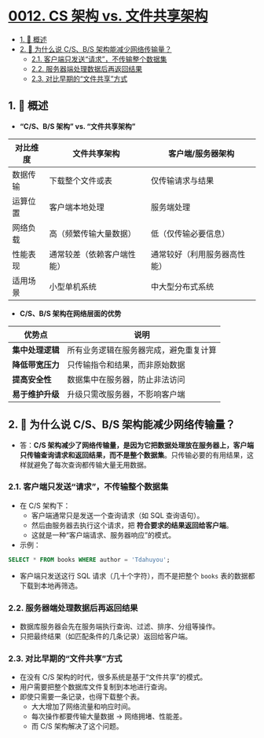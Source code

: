# [0012. CS 架构 vs. 文件共享架构](https://github.com/Tdahuyou/TNotes.mysql/tree/main/notes/0012.%20CS%20%E6%9E%B6%E6%9E%84%20vs.%20%E6%96%87%E4%BB%B6%E5%85%B1%E4%BA%AB%E6%9E%B6%E6%9E%84)

<!-- region:toc -->

- [1. 📝 概述](#1--概述)
- [2. 🤔 为什么说 C/S、B/S 架构能减少网络传输量？](#2--为什么说-csbs-架构能减少网络传输量)
  - [2.1. 客户端只发送“请求”，不传输整个数据集](#21-客户端只发送请求不传输整个数据集)
  - [2.2. 服务器端处理数据后再返回结果](#22-服务器端处理数据后再返回结果)
  - [2.3. 对比早期的“文件共享”方式](#23-对比早期的文件共享方式)

<!-- endregion:toc -->

## 1. 📝 概述

- **“C/S、B/S 架构” vs. “文件共享架构”**

| 对比维度 | 文件共享架构               | 客户端/服务器架构            |
| -------- | -------------------------- | ---------------------------- |
| 数据传输 | 下载整个文件或表           | 仅传输请求与结果             |
| 运算位置 | 客户端本地处理             | 服务端处理                   |
| 网络负载 | 高（频繁传输大量数据）     | 低（仅传输必要信息）         |
| 性能表现 | 通常较差（依赖客户端性能） | 通常较好（利用服务器高性能） |
| 适用场景 | 小型单机系统               | 中大型分布式系统             |

- **C/S、B/S 架构在网络层面的优势**

| 优势点           | 说明                                   |
| ---------------- | -------------------------------------- |
| **集中处理逻辑** | 所有业务逻辑在服务器完成，避免重复计算 |
| **降低带宽压力** | 只传输指令和结果，而非原始数据         |
| **提高安全性**   | 数据集中在服务器，防止非法访问         |
| **易于维护升级** | 升级只需改服务器，不影响客户端         |

## 2. 🤔 为什么说 C/S、B/S 架构能减少网络传输量？

- 答：**C/S 架构减少了网络传输量，是因为它把数据处理放在服务器上，客户端只传输查询请求和返回结果，而不是整个数据集**。只传输必要的有用结果，这样就避免了每次查询都传输大量无用数据。

### 2.1. 客户端只发送“请求”，不传输整个数据集

- 在 C/S 架构下：
  - 客户端通常只是发送一个查询请求（如 SQL 查询语句）。
  - 然后由服务器去执行这个请求，把 **符合要求的结果返回给客户端**。
  - 这就是一种“客户端请求、服务器响应”的模式。
- 示例：

```sql
SELECT * FROM books WHERE author = 'Tdahuyou';
```

- 客户端只发送这行 SQL 请求（几十个字符），而不是把整个 `books` 表的数据都下载到本地再筛选。

### 2.2. 服务器端处理数据后再返回结果

- 数据库服务器会先在服务端执行查询、过滤、排序、分组等操作。
- 只把最终结果（如匹配条件的几条记录）返回给客户端。

### 2.3. 对比早期的“文件共享”方式

- 在没有 C/S 架构的时代，很多系统是基于“文件共享”的模式。
- 用户需要把整个数据库文件复制到本地进行查询。
- 即使只需要一条记录，也得下载整个表。
  - 大大增加了网络流量和响应时间。
  - 每次操作都要传输大量数据 → 网络拥堵、性能差。
  - 而 C/S 架构解决了这个问题。
